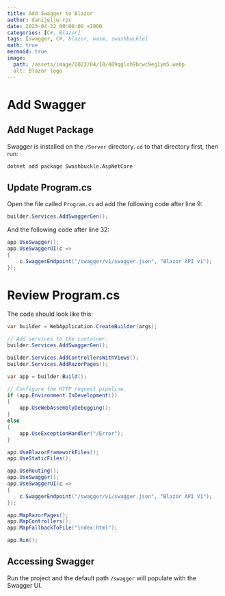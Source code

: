 ```yaml
---
title: Add Swagger to Blazor
author: danijeljw-rpc
date: 2023-04-22 00:00:00 +1000
categories: [C#, Blazor]
tags: [swagger, C#, blazor, wasm, swashbuckle]
math: true
mermaid: true 
image:
  path: /assets/image/2023/04/18/409qgloh9brwc9eg1ym5.webp
  alt: Blazor logo
---
```


# Add Swagger

## Add Nuget Package

Swagger is installed on the `/Server` directory. `cd` to that directory first, then run:

```zsh
dotnet add package Swashbuckle.AspNetCore
```

## Update Program.cs

Open the file called `Program.cs` ad add the following code after line 9:

```csharp
builder.Services.AddSwaggerGen();
```

And the following code after line 32:

```csharp
app.UseSwagger();
app.UseSwaggerUI(c =>
{
    c.SwaggerEndpoint("/swagger/v1/swagger.json", "Blazor API v1");
});
```

# Review Program.cs

The code should look like this:

```csharp
var builder = WebApplication.CreateBuilder(args);

// Add services to the container.
builder.Services.AddSwaggerGen();

builder.Services.AddControllersWithViews();
builder.Services.AddRazorPages();

var app = builder.Build();

// Configure the HTTP request pipeline.
if (app.Environment.IsDevelopment())
{
    app.UseWebAssemblyDebugging();
}
else
{
    app.UseExceptionHandler("/Error");
}

app.UseBlazorFrameworkFiles();
app.UseStaticFiles();

app.UseRouting();
app.UseSwagger();
app.UseSwaggerUI(c =>
{
    c.SwaggerEndpoint("/swagger/v1/swagger.json", "Blazor API V1");
});

app.MapRazorPages();
app.MapControllers();
app.MapFallbackToFile("index.html");

app.Run();
```

## Accessing Swagger

Run the project and the default path `/swagger` will populate with the Swagger UI.